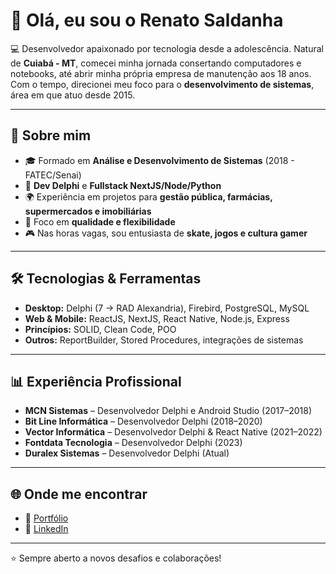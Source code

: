# 👋 Olá, eu sou o Renato Saldanha

💻 Desenvolvedor apaixonado por tecnologia desde a adolescência. Natural de **Cuiabá - MT**, comecei minha jornada consertando computadores e notebooks, até abrir minha própria empresa de manutenção aos 18 anos.  
Com o tempo, direcionei meu foco para o **desenvolvimento de sistemas**, área em que atuo desde 2015.

---

## 🚀 Sobre mim
- 🎓 Formado em **Análise e Desenvolvimento de Sistemas** (2018 - FATEC/Senai)  
- 💼  **Dev Delphi** e **Fullstack NextJS/Node/Python**
- 🌍 Experiência em projetos para **gestão pública, farmácias, supermercados e imobiliárias**  
- 📌 Foco em **qualidade e flexibilidade**  
- 🎮 Nas horas vagas, sou entusiasta de **skate, jogos e cultura gamer**  

---

## 🛠️ Tecnologias & Ferramentas
- **Desktop:** Delphi (7 → RAD Alexandria), Firebird, PostgreSQL, MySQL  
- **Web & Mobile:** ReactJS, NextJS, React Native, Node.js, Express  
- **Princípios:** SOLID, Clean Code, POO  
- **Outros:** ReportBuilder, Stored Procedures, integrações de sistemas  

---

## 📊 Experiência Profissional
- **MCN Sistemas** – Desenvolvedor Delphi e Android Studio (2017–2018)  
- **Bit Line Informática** – Desenvolvedor Delphi (2018–2020)  
- **Vector Informática** – Desenvolvedor Delphi & React Native (2021–2022)  
- **Fontdata Tecnologia** – Desenvolvedor Delphi (2023)  
- **Duralex Sistemas** – Desenvolvedor Delphi (Atual)  

---

## 🌐 Onde me encontrar
- 📌 [Portfólio](https://renatosaldanha.com.br/)  
- 💼 [LinkedIn](https://www.linkedin.com/in/renato-saldanha-a318067b/) 

---

⭐ Sempre aberto a novos desafios e colaborações!
